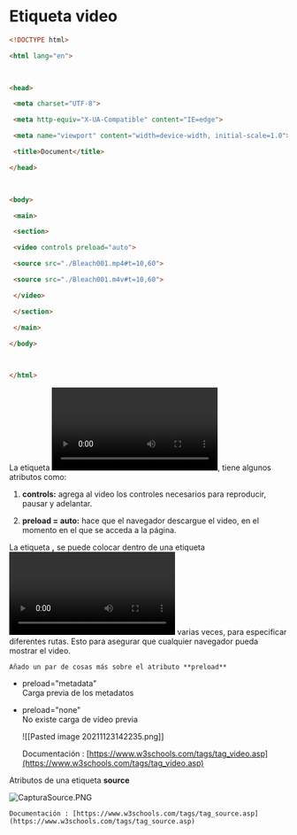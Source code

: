 # Etiqueta video

```html
<!DOCTYPE html>

<html lang="en">

  

<head>

 <meta charset="UTF-8">

 <meta http-equiv="X-UA-Compatible" content="IE=edge">

 <meta name="viewport" content="width=device-width, initial-scale=1.0">

 <title>Document</title>

</head>

  

<body>

 <main>

 <section>

 <video controls preload="auto">

 <source src="./Bleach001.mp4#t=10,60">

 <source src="./Bleach001.m4v#t=10,60">

 </video>

 </section>

 </main>

</body>

  

</html>
``` 

La etiqueta **<video>**, tiene algunos atributos como:  


1.  **controls:** agrega al video los controles necesarios para reproducir, pausar y adelantar.
    
2.  **preload = auto:** hace que el navegador descargue el video, en el momento en el que se acceda a la página.
    

La etiqueta **<source>,** se puede colocar dentro de una etiqueta **<video>** varias veces, para especificar diferentes rutas. Esto para asegurar que cualquier navegador pueda mostrar el video.
	
	
	
	Añado un par de cosas más sobre el atributo **preload**

-   preload="metadata"  
    Carga previa de los metadatos
-   preload="none"  
    No existe carga de vídeo previa
	
	![[Pasted image 20211123142235.png]]
	
	Documentación : [https://www.w3schools.com/tags/tag_video.asp](https://www.w3schools.com/tags/tag_video.asp)

Atributos de una etiqueta **source**

![CapturaSource.PNG](https://static.platzi.com/media/user_upload/CapturaSource-9e2cb340-1dae-4eeb-bb56-ef7c43226249.jpg)
	
	Documentación : [https://www.w3schools.com/tags/tag_source.asp](https://www.w3schools.com/tags/tag_source.asp)
	
	